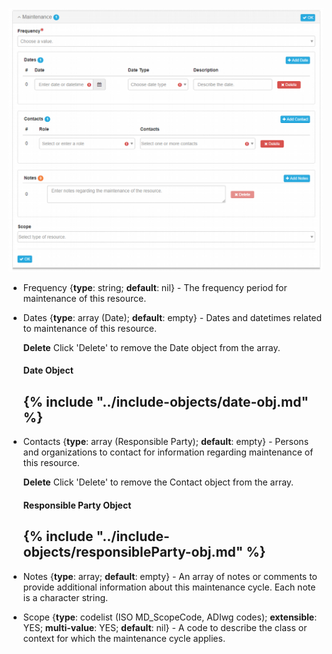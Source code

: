 ![Maintenance Panel](/assets/reference/edit-objects/main/maintenance.png)

* <span class="md-element">Frequency</span> <i class="fa fa-asterisk required" title="Required"> </i> {**type**: string; **default**: nil} - The frequency period for maintenance of this resource.  

* <span class="md-element">Dates</span> {**type**: array (<span class="md-panel">Date</span>); **default**: empty} - Dates and datetimes related to maintenance of this resource.
  
  <strong class="btn btn-danger btn-xs"> <i class="fa fa-times"> </i> Delete</strong> Click 'Delete' to remove the <span class="md-panel">Date</span> object from the array.
    
  #### Date Object
  
  {% include "../include-objects/date-obj.md" %}
  ---

* <span class="md-element">Contacts</span> {**type**: array (<span class="md-panel">Responsible Party</span>); **default**: empty} - Persons and organizations to contact for information regarding maintenance of this resource.
    
  <strong class="btn btn-danger btn-xs"> <i class="fa fa-times"> </i> Delete</strong> Click 'Delete' to remove the <span class="md-panel">Contact</span> object from the array.
  
  #### Responsible Party Object
  
  {% include "../include-objects/responsibleParty-obj.md" %}
  ---
  
* <span class="md-element">Notes</span> {**type**: array; **default**: empty} - An array of notes or comments to provide additional information about this maintenance cycle.  Each note is a character string.

* <span class="md-element">Scope</span> {**type**: codelist (ISO MD_ScopeCode, ADIwg codes); **extensible**: YES; **multi-value**: YES; **default**: nil} - A code to describe the class or context for which the maintenance cycle applies.
